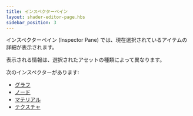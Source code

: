 ```yaml
---
title: インスペクターペイン
layout: shader-editor-page.hbs
sidebar_position: 3
---
```


インスペクターペイン (Inspector Pane) では、現在選択されているアイテムの詳細が表示されます。

表示される情報は、選択されたアセットの種類によって異なります。

次のインスペクターがあります:
- [グラフ][1]
- [ノード][2]
- [マテリアル][3]
- [テクスチャ][4]

[1]: /shader-editor/window-layout/inspector-pane/graph-inspector
[2]: /shader-editor/window-layout/inspector-pane/node-inspector
[3]: /shader-editor/window-layout/inspector-pane/material-inspector
[4]: /shader-editor/window-layout/inspector-pane/texture-inspector
